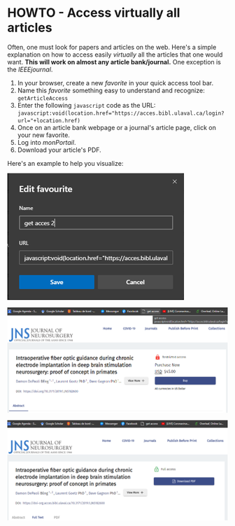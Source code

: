 # HOWTO - Access virtually all articles

Often, one must look for papers and articles on the web. Here's a simple explanation on how to access easily *virtually* all the articles that one would want. **This will work on almost any article bank/journal.** One exception is the *IEEEjournal*.

1. In your browser, create a new *favorite* in your quick access tool bar.
2. Name this *favorite* something easy to understand and recognize: `getArticleAccess`
3. Enter the following `javascript` code as the URL:
   `javascript:void(location.href="https://acces.bibl.ulaval.ca/login?url="+location.href)`
4. Once on an article bank webpage or a journal's article page, click on your new favorite.
5. Log into *monPortail*.
6. Download your article's PDF.



Here's an example to help you visualize:

![image-20200506164123447](../assets/HOWTO-AccessAllArticles/image-20200506164123447.png)



![image-20200506164219907](../assets/HOWTO-AccessAllArticles/image-20200506164219907.png)

![image-20200506164243538](../assets/HOWTO-AccessAllArticles/image-20200506164243538.png)
